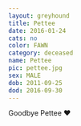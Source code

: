 ```yaml
---
layout: greyhound
title: Pettee
date: 2016-01-24
cats: no
color: FAWN
category: deceased
name: Pettee
pic: pettee.jpg
sex: MALE
dob: 2011-09-25
dod: 2016-09-30
---
```


Goodbye Pettee ❤️
